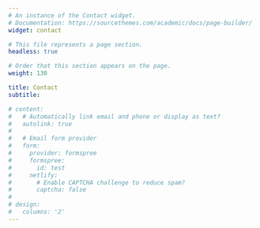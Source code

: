 ```yaml
---
# An instance of the Contact widget.
# Documentation: https://sourcethemes.com/academic/docs/page-builder/
widget: contact

# This file represents a page section.
headless: true

# Order that this section appears on the page.
weight: 130

title: Contact
subtitle:

# content:
#   # Automatically link email and phone or display as text?
#   autolink: true
#   
#   # Email form provider
#   form:
#     provider: formspree
#     formspree:
#       id: test
#     netlify:
#       # Enable CAPTCHA challenge to reduce spam?
#       captcha: false
#   
# design:
#   columns: '2'
---
```

